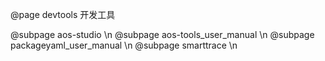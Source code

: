@page devtools 开发工具

@subpage aos-studio \n
@subpage aos-tools_user_manual \n
@subpage packageyaml_user_manual \n
@subpage smarttrace \n

